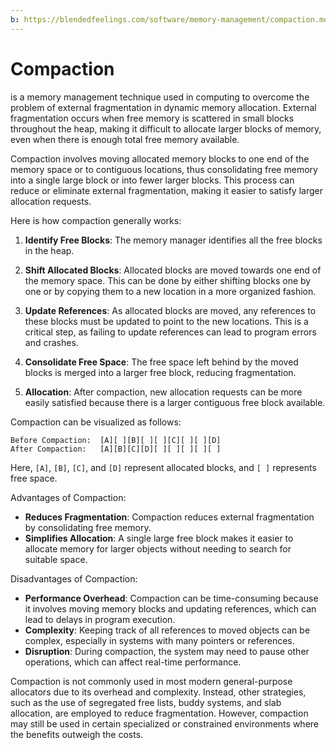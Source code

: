 ```yaml
---
b: https://blendedfeelings.com/software/memory-management/compaction.md
---
```


# Compaction 
is a memory management technique used in computing to overcome the problem of external fragmentation in dynamic memory allocation. External fragmentation occurs when free memory is scattered in small blocks throughout the heap, making it difficult to allocate larger blocks of memory, even when there is enough total free memory available.

Compaction involves moving allocated memory blocks to one end of the memory space or to contiguous locations, thus consolidating free memory into a single large block or into fewer larger blocks. This process can reduce or eliminate external fragmentation, making it easier to satisfy larger allocation requests.

Here is how compaction generally works:

1. **Identify Free Blocks**: The memory manager identifies all the free blocks in the heap.

2. **Shift Allocated Blocks**: Allocated blocks are moved towards one end of the memory space. This can be done by either shifting blocks one by one or by copying them to a new location in a more organized fashion.

3. **Update References**: As allocated blocks are moved, any references to these blocks must be updated to point to the new locations. This is a critical step, as failing to update references can lead to program errors and crashes.

4. **Consolidate Free Space**: The free space left behind by the moved blocks is merged into a larger free block, reducing fragmentation.

5. **Allocation**: After compaction, new allocation requests can be more easily satisfied because there is a larger contiguous free block available.

Compaction can be visualized as follows:

```
Before Compaction:  [A][ ][B][ ][ ][C][ ][ ][D]
After Compaction:   [A][B][C][D][ ][ ][ ][ ][ ]
```
Here, `[A]`, `[B]`, `[C]`, and `[D]` represent allocated blocks, and `[ ]` represents free space.

Advantages of Compaction:
- **Reduces Fragmentation**: Compaction reduces external fragmentation by consolidating free memory.
- **Simplifies Allocation**: A single large free block makes it easier to allocate memory for larger objects without needing to search for suitable space.

Disadvantages of Compaction:
- **Performance Overhead**: Compaction can be time-consuming because it involves moving memory blocks and updating references, which can lead to delays in program execution.
- **Complexity**: Keeping track of all references to moved objects can be complex, especially in systems with many pointers or references.
- **Disruption**: During compaction, the system may need to pause other operations, which can affect real-time performance.

Compaction is not commonly used in most modern general-purpose allocators due to its overhead and complexity. Instead, other strategies, such as the use of segregated free lists, buddy systems, and slab allocation, are employed to reduce fragmentation. However, compaction may still be used in certain specialized or constrained environments where the benefits outweigh the costs.